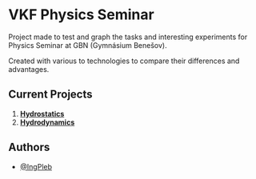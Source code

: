 # VKF Physics Seminar



Project made to test and graph the tasks and interesting experiments for Physics Seminar at GBN (Gymnásium Benešov).

Created with various to technologies to compare their differences and advantages.

## Current Projects

1. **[Hydrostatics](hydrostatics/hydrostatics.md)**
2. **[Hydrodynamics](hydrodynamics/hydrodynamics.md)**

## Authors

- [@IngPleb](https://github.com/IngPleb)